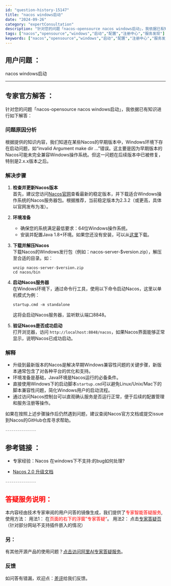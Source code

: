 ```yaml
---
id: "question-history-15147"
title: "nacos windows启动"
date: "2024-09-26"
category: "expertConsultation"
description: "针对您的问题「nacos-opensource nacos windows启动」，我依据已有知识进行如下解答：### 问题原因分析根据提供的知识内容，我们知道在某些Nacos的早期版本中，Windows环境下存在启动问题，如“invalid Argument make dir ...”错误。这主要是"
tags: ["nacos","opensource","windows","启动","配置","注册中心","服务发现"]
keywords: ["nacos","opensource","windows","启动","配置","注册中心","服务发现"]
---
```


## 用户问题 ： 
 nacos windows启动  

---------------
## 专家官方解答 ：

针对您的问题「nacos-opensource nacos windows启动」，我依据已有知识进行如下解答：

### 问题原因分析
根据提供的知识内容，我们知道在某些Nacos的早期版本中，Windows环境下存在启动问题，如“invalid Argument make dir ...”错误。这主要是因为早期版本的Nacos可能未完全兼容Windows操作系统。但这一问题在后续版本中已被修复，特别是2.x.x版本之后。

### 解决步骤
1. **检查并更新Nacos版本**  
   首先，建议您访问[Nacos官网](https://nacos.io/download/release-history/)查看最新的稳定版本，并下载适合Windows操作系统的Nacos服务器包。根据推荐，当前稳定版本为2.3.2（或更高，具体以官网发布为准）。

2. **环境准备**  
   - 确保您的系统满足最低要求：64位Windows操作系统。
   - 安装并配置Java 1.8+环境。如果您还没有安装，可以从[这里](http://www.oracle.com/technetwork/java/javase/downloads/jdk8-downloads-2133151.html)下载。
   
3. **下载并解压Nacos**  
   下载Nacos的Windows发行包（例如：nacos-server-$version.zip），解压至合适的目录。如：
   ```
   unzip nacos-server-$version.zip
   cd nacos/bin
   ```

4. **启动Nacos服务器**  
   在Windows环境下，通过命令行工具，使用以下命令启动Nacos，这里以单机模式为例：
   ```
   startup.cmd -m standalone
   ```
   这将会启动Nacos服务器，监听默认端口8848。

5. **验证Nacos是否成功启动**  
   打开浏览器，访问 `http://localhost:8848/nacos`，如果Nacos界面能够正常显示，说明Nacos已成功启动。

### 解释
- 升级到最新版本的Nacos是解决早期Windows兼容性问题的关键步骤，新版本通常包含了对各种平台的优化和支持。
- 环境准备是基础，Java环境是Nacos运行的必备条件。
- 直接使用Windows下的启动脚本`startup.cmd`可以避免Linux/Unix/Mac下的脚本兼容性问题，简化Windows用户的启动流程。
- 通过访问Nacos控制台可以直观确认服务是否运行正常，便于后续的配置管理和服务注册等操作。

如果在按照上述步骤操作后仍然遇到问题，建议查阅Nacos官方文档或提交issue到Nacos的GitHub仓库寻求帮助。


<font color="#949494">---------------</font> 


## 参考链接 ：

* 专家经验：Nacos 在windows下不支持:的bug如何处理? 
 
 * [Nacos 2.0 升级文档](https://nacos.io/docs/latest/upgrading/200-upgrading)


 <font color="#949494">---------------</font> 
 


## <font color="#FF0000">答疑服务说明：</font> 

本内容经由技术专家审阅的用户问答的镜像生成，我们提供了<font color="#FF0000">专家智能答疑服务</font>,使用方法：
用法1： 在<font color="#FF0000">页面的右下的浮窗”专家答疑“</font>。
用法2： 点击[专家答疑页](https://answer.opensource.alibaba.com/docs/intro)（针对部分网站不支持插件嵌入的情况）
### 另：


有其他开源产品的使用问题？[点击访问阿里AI专家答疑服务](https://answer.opensource.alibaba.com/docs/intro)。
### 反馈
如问答有错漏，欢迎点：[差评](https://ai.nacos.io/user/feedbackByEnhancerGradePOJOID?enhancerGradePOJOId=15157)给我们反馈。
